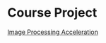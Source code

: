 Course Project
==============

[Image Processing Acceleration](https://github.com/toksaitov/ips-arch-project)
